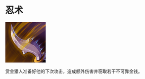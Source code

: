 # 忍术

![](game/resource/flash3/images/spellicons/mjz_bounty_hunter_jinada.png)

赏金猎人准备好他的下次攻击，造成额外伤害并窃取若干不可靠金钱。


